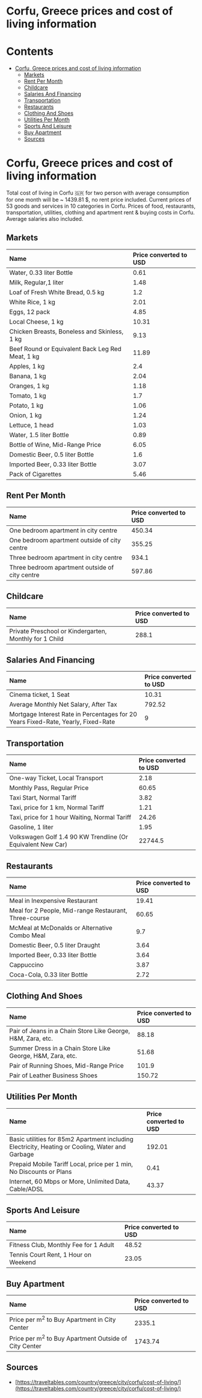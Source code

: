 
Corfu, Greece prices and cost of living information
===================================================

Contents
========

* [Corfu, Greece prices and cost of living information](#corfu-greece-prices-and-cost-of-living-information)
	* [Markets](#markets)
	* [Rent Per Month](#rent-per-month)
	* [Childcare](#childcare)
	* [Salaries And Financing](#salaries-and-financing)
	* [Transportation](#transportation)
	* [Restaurants](#restaurants)
	* [Clothing And Shoes](#clothing-and-shoes)
	* [Utilities Per Month](#utilities-per-month)
	* [Sports And Leisure](#sports-and-leisure)
	* [Buy Apartment](#buy-apartment)
	* [Sources](#sources)

# Corfu, Greece prices and cost of living information


Total cost of living in Corfu 🇬🇷 for two person with average consumption for one month will be ~ 1439.81 $, no rent 
price included. Current prices of 53 goods and services in 10 categories  in Corfu. Prices of food, restaurants, 
transportation, utilities, clothing and apartment rent & buying costs in Corfu. Average salaries also included.
## Markets

|Name|Price converted to USD|
| :--- | :--- |
|Water, 0.33 liter Bottle|0.61|
|Milk, Regular,1 liter|1.48|
|Loaf of Fresh White Bread, 0.5 kg|1.2|
|White Rice, 1 kg|2.01|
|Eggs, 12 pack|4.85|
|Local Cheese, 1 kg|10.31|
|Chicken Breasts, Boneless and Skinless, 1 kg|9.13|
|Beef Round or Equivalent Back Leg Red Meat, 1 kg |11.89|
|Apples, 1 kg|2.4|
|Banana, 1 kg|2.04|
|Oranges, 1 kg|1.18|
|Tomato, 1 kg|1.7|
|Potato, 1 kg|1.06|
|Onion, 1 kg|1.24|
|Lettuce, 1 head|1.03|
|Water, 1.5 liter Bottle|0.89|
|Bottle of Wine, Mid-Range Price|6.05|
|Domestic Beer, 0.5 liter Bottle|1.6|
|Imported Beer, 0.33 liter Bottle|3.07|
|Pack of Cigarettes|5.46|
  

## Rent Per Month

|Name|Price converted to USD|
| :--- | :--- |
|One bedroom apartment in city centre|450.34|
|One bedroom apartment outside of city centre|355.25|
|Three bedroom apartment in city centre|934.1|
|Three bedroom apartment outside of city centre|597.86|
  

## Childcare

|Name|Price converted to USD|
| :--- | :--- |
|Private Preschool or Kindergarten, Monthly for 1 Child|288.1|
  

## Salaries And Financing

|Name|Price converted to USD|
| :--- | :--- |
|Cinema ticket, 1 Seat|10.31|
|Average Monthly Net Salary, After Tax|792.52|
|Mortgage Interest Rate in Percentages for 20 Years Fixed-Rate, Yearly, Fixed-Rate|9|
  

## Transportation

|Name|Price converted to USD|
| :--- | :--- |
|One-way Ticket, Local Transport|2.18|
|Monthly Pass, Regular Price|60.65|
|Taxi Start, Normal Tariff|3.82|
|Taxi, price for 1 km, Normal Tariff|1.21|
|Taxi, price for 1 hour Waiting, Normal Tariff|24.26|
|Gasoline, 1 liter|1.95|
|Volkswagen Golf 1.4 90 KW Trendline (Or Equivalent New Car)|22744.5|
  

## Restaurants

|Name|Price converted to USD|
| :--- | :--- |
|Meal in Inexpensive Restaurant|19.41|
|Meal for 2 People, Mid-range Restaurant, Three-course|60.65|
|McMeal at McDonalds or Alternative Combo Meal|9.7|
|Domestic Beer, 0.5 liter Draught|3.64|
|Imported Beer, 0.33 liter Bottle|3.64|
|Cappuccino|3.87|
|Coca-Cola, 0.33 liter Bottle|2.72|
  

## Clothing And Shoes

|Name|Price converted to USD|
| :--- | :--- |
|Pair of Jeans in a Chain Store Like George, H&M, Zara, etc.|88.18|
|Summer Dress in a Chain Store Like George, H&M, Zara, etc.|51.68|
|Pair of Running Shoes, Mid-Range Price|101.9|
|Pair of Leather Business Shoes|150.72|
  

## Utilities Per Month

|Name|Price converted to USD|
| :--- | :--- |
|Basic utilities for 85m2 Apartment including Electricity, Heating or Cooling, Water and Garbage|192.01|
|Prepaid Mobile Tariff Local, price per 1 min, No Discounts or Plans|0.41|
|Internet, 60 Mbps or More, Unlimited Data, Cable/ADSL|43.37|
  

## Sports And Leisure

|Name|Price converted to USD|
| :--- | :--- |
|Fitness Club, Monthly Fee for 1 Adult|48.52|
|Tennis Court Rent, 1 Hour on Weekend|23.05|
  

## Buy Apartment

|Name|Price converted to USD|
| :--- | :--- |
|Price per m<sup>2</sup> to Buy Apartment in City Center|2335.1|
|Price per m<sup>2</sup> to Buy Apartment Outside of City Center|1743.74|
  

## Sources

- [https://traveltables.com/country/greece/city/corfu/cost-of-living/](https://traveltables.com/country/greece/city/corfu/cost-of-living/)
